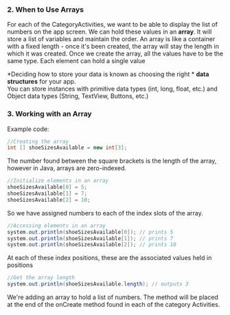 ### 2. When to Use Arrays

For each of the CategoryActivities, we want to be able to display the list of numbers on the app screen.
We can hold these values in an **array**. It will store a list of variables and maintain the order. 
An array is like a container with a fixed length - once it's been created, the array will stay the length in which it was created. Once we create the array, all the values have to be the same type.
Each element can hold a single value

*Deciding how to store your data is known as choosing the right * **data structures** for your app.  
You can store instances with primitive data types (int, long, float, etc.) and Object data types (String, TextView, Buttons, etc.)

### 3. Working with an Array

Example code:

```java
//Creating the array
int [] shoeSizesAvailable = new int[3];
```
The number found between the square brackets is the length of the array, however in Java, arrays are zero-indexed.

```java
//Initialize elements in an array
shoeSizesAvailable[0] = 5;
shoeSizesAvailable[1] = 7;
shoeSizesAvailable[2] = 10;
```
So we have assigned numbers to each of the index slots of the array. 

```java
//Accessing elements in an array
system.out.println(shoeSizesAvailable[0]); // prints 5
system.out.println(shoeSizesAvailable[1]); // prints 7
system.out.println(shoeSizesAvailable[2]); // prints 10
```

At each of these index positions, these are the associated values held in positions

```java
//Get the array length
system.out.println(shoeSizesAvailable.length); // outputs 3
```

We're adding an array to hold a list of numbers. The method will be placed at the end of the onCreate method found in each of the category Activities.


